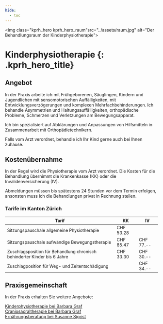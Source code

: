 ```yaml
---
hide:
  - toc
---
```


<img class="kprh_hero kprh_hero_raum"src="../assets/raum.jpg" alt="Der Behandlungsraum der Kinderphysiotherapie">

# Kinderphysiotherapie {: .kprh_hero_title}

## Angebot 

In der Praxis arbeite ich mit Frühgeborenen, Säuglingen, Kindern und Jugendlichen mit sensomotorischen Auffälligkeiten, mit Entwicklungsverzögerungen und komplexen Mehrfachbehinderungen. Ich behandle Asymmetrien und Haltungsauffälligkeiten, orthopädische Probleme, Schmerzen und Verletzungen am Bewegungsapparat. 

Ich bin spezialisiert auf Abklärungen und Anpassungen von Hilfsmitteln in Zusammenarbeit mit Orthopädietechnikern. 
  
Falls vom Arzt verordnet, behandle ich Ihr Kind gerne auch bei Ihnen zuhause.

## Kostenübernahme

In der Regel wird die Physiotherapie vom Arzt verordnet. Die Kosten für die Behandlung übernimmt die Krankenkasse (KK) oder die Invalidenversicherung (IV). 

Abmeldungen müssen bis spätestens 24 Stunden vor dem Termin erfolgen, ansonsten muss ich die Behandlungen privat in Rechnung stellen. 

### Tarife im Kanton Zürich

| Tarif                                                                     | KK        | IV        |
| ------------------------------------------------------------------------- | --------- | --------- |
| Sitzungspauschale allgemeine Physiotherapie                               | CHF 53.28 |           |
| Sitzungspauschale aufwändige Bewegungstherapie                            | CHF 85.47 | CHF 77.-- | 
| Zuschlagsposition für Behandlung chronisch behinderter Kinder bis 6 Jahre | CHF 33.30 | CHF 30.-- |
| Zuschlagposition für Weg- und Zeitentschädigung                           |           | CHF 34.-- |

## Praxisgemeinschaft

In der Praxis erhalten Sie weitere Angebote: 

[Kinderphysiotherapie bei Barbara Graf](http://kinder-physiotherapie.ch)<br>
[Craniosacraltherapie bei Barbara Graf](http://craniosacral-winterthur.ch)<br>
[Ernährungsberatung bei Susanne Sigrist](https://ernaehrungsberatungwinterthur.ch/)<br>


